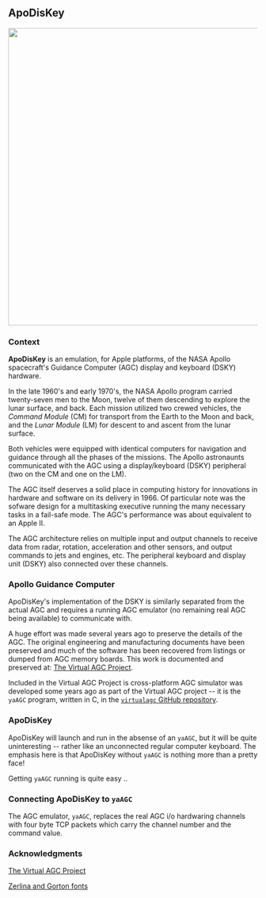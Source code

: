 ## ApoDisKey

<p align="center"> <img src="https://ramsaycons.com/pix/macOS-DSKY-OV014B.png"
width="600" /> </p>

### Context

__ApoDisKey__ is an emulation, for Apple platforms, of the NASA Apollo
spacecraft's Guidance Computer (AGC) display and keyboard (DSKY) hardware.

In the late 1960's and early 1970's, the NASA Apollo program carried
twenty-seven men to the Moon, twelve of them descending to explore the lunar
surface, and back. Each mission utilized two crewed vehicles, the _Command
Module_ (CM) for transport from the Earth to the Moon and back, and the _Lunar
Module_ (LM) for descent to and ascent from the lunar surface.

Both vehicles were equipped with identical computers for navigation and guidance
through all the phases of the missions. The Apollo astronaunts communicated with
the AGC using a display/keyboard (DSKY) peripheral (two on the CM and one on the
LM).

The AGC itself deserves a solid place in computing history for innovations in
hardware and software on its delivery in 1966.  Of particular note was the
sofware design for a multitasking executive running the many necessary tasks in
a fail-safe mode. The AGC's performance was about equivalent to an Apple II.

The AGC architecture relies on multiple input and output channels to receive
data from radar, rotation, acceleration and other sensors, and output commands
to jets and engines, etc. The peripheral keyboard and display unit (DSKY) also
connected over these channels.

### Apollo Guidance Computer

ApoDisKey's implementation of the DSKY is similarly separated from the actual
AGC and requires a running AGC emulator (no remaining real AGC being available)
to communicate with.

A huge effort was made several years ago to preserve the details of the AGC. The
original engineering and manufacturing documents have been preserved and much of
the software has been recovered from listings or dumped from AGC memory boards.
This work is documented and preserved at: [The Virtual AGC
Project](https://www.ibiblio.org/apollo/).

Included in the Virtual AGC Project is cross-platform AGC simulator was
developed some years ago as part of the Virtual AGC project -- it is the `yaAGC`
program, written in C, in the [`virtualagc` GitHub
repository](https://github.com/virtualagc/virtualagc).

### ApoDisKey

ApoDisKey will launch and run in the absense of an `yaAGC`, but it will be quite
uninteresting -- rather like an unconnected regular computer keyboard.  The
emphasis here is that ApoDisKey without `yaAGC` is nothing more than a pretty
face!

Getting `yaAGC` running is quite easy ..

### Connecting ApoDisKey to `yaAGC`

The AGC emulator, `yaAGC`, replaces the real AGC i/o hardwaring channels with four byte TCP
packets which carry the channel number and the command value. 

### Acknowledgments

[The Virtual AGC Project](https://www.ibiblio.org/apollo/)

[Zerlina and Gorton fonts](https://github.com/ehdorrii/dsky-fonts)
